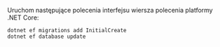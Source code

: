 
Uruchom następujące polecenia interfejsu wiersza polecenia platformy .NET Core:

```console
dotnet ef migrations add InitialCreate
dotnet ef database update
```